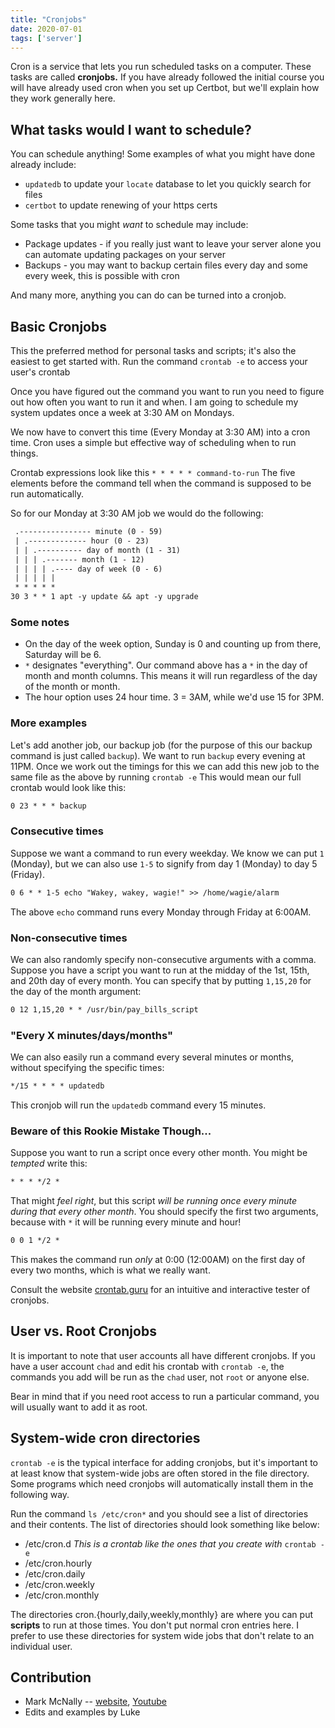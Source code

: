 ```yaml
---
title: "Cronjobs"
date: 2020-07-01
tags: ['server']
---
```


Cron is a service that lets you run scheduled tasks on a computer. These tasks
are called **cronjobs.** If you have already followed the initial course you
will have already used cron when you set up Certbot, but we'll explain how they work generally here.

## What tasks would I want to schedule?

You can schedule anything! Some examples of what you might have done
already include:

-   `updatedb` to update your `locate` database to let you quickly search for files
-   `certbot` to update renewing of your https certs

Some tasks that you might *want* to schedule may include:

-   Package updates - if you really just want to leave your server alone
    you can automate updating packages on your server
-   Backups - you may want to backup certain files every day and some
    every week, this is possible with cron

And many more, anything you can do can be turned into a cronjob.

## Basic Cronjobs

This the preferred method for personal tasks and scripts; it\'s also the
easiest to get started with. Run the command `crontab -e` to access your
user\'s crontab

Once you have figured out the command you want to run you need to figure
out how often you want to run it and when. I am going to schedule my
system updates once a week at 3:30 AM on Mondays.

We now have to convert this time (Every Monday at 3:30 AM) into a cron
time. Cron uses a simple but effective way of scheduling when to run
things.

Crontab expressions look like this `* * * * * command-to-run` The five
elements before the command tell when the command is supposed to be run
automatically.

So for our Monday at 3:30 AM job we would do the following:

```txt
 .---------------- minute (0 - 59)
 | .------------- hour (0 - 23)
 | | .---------- day of month (1 - 31)
 | | | .------- month (1 - 12)
 | | | | .---- day of week (0 - 6)
 | | | | |
 * * * * *
30 3 * * 1 apt -y update && apt -y upgrade
```

### Some notes

-   On the day of the week option, Sunday is 0 and counting up from
    there, Saturday will be 6.
-   `*` designates \"everything\". Our command above has a `*` in the
    day of month and month columns. This means it will run regardless of
    the day of the month or month.
-   The hour option uses 24 hour time. 3 = 3AM, while we'd use 15 for 3PM.

### More examples

Let\'s add another job, our backup job (for the purpose of this our
backup command is just called `backup`). We want to run `backup` every
evening at 11PM. Once we work out the timings for this we can add this new job to
the same file as the above by running `crontab -e` This would mean our
full crontab would look like this:

```txt
0 23 * * * backup
```

### Consecutive times

Suppose we want a command to run every weekday. We know we can put `1`
(Monday), but we can also use `1-5` to signify from day 1 (Monday) to
day 5 (Friday).

```txt
0 6 * * 1-5 echo "Wakey, wakey, wagie!" >> /home/wagie/alarm
```

The above `echo` command runs every Monday through Friday at 6:00AM.

### Non-consecutive times

We can also randomly specify non-consecutive arguments with a comma.
Suppose you have a script you want to run at the midday of the 1st,
15th, and 20th day of every month. You can specify that by putting
`1,15,20` for the day of the month argument:

```txt
0 12 1,15,20 * * /usr/bin/pay_bills_script
```

### \"Every X minutes/days/months\"

We can also easily run a command every several minutes or months,
without specifying the specific times:

```txt
*/15 * * * * updatedb
```

This cronjob will run the `updatedb` command every 15 minutes.

### Beware of this Rookie Mistake Though\...

Suppose you want to run a script once every other month. You might be
*tempted* write this:

```txt
* * * */2 *
```

That might *feel right*, but this script *will be running once every
minute during that every other month*. You should specify the first two
arguments, because with `*` it will be running every minute and hour!

```txt
0 0 1 */2 *
```

This makes the command run *only* at 0:00 (12:00AM) on the first day of
every two months, which is what we really want.

Consult the website [crontab.guru](https://crontab.guru) for an
intuitive and interactive tester of cronjobs.

## User vs. Root Cronjobs

It is important to note that user accounts all have different cronjobs.
If you have a user account `chad` and edit his crontab with
`crontab -e`, the commands you add will be run as the `chad` user, not
`root` or anyone else.

Bear in mind that if you need root access to run a particular command,
you will usually want to add it as root.

## System-wide cron directories

`crontab -e` is the typical interface for adding cronjobs, but it\'s
important to at least know that system-wide jobs are often stored in the
file directory. Some programs which need cronjobs will automatically
install them in the following way.

Run the command `ls /etc/cron*` and you should see a list of directories and
their contents. The list of directories should look something like below:

-   /etc/cron.d *This is a crontab like the ones that you create with*
    `crontab -e`
-   /etc/cron.hourly
-   /etc/cron.daily
-   /etc/cron.weekly
-   /etc/cron.monthly

The directories cron.{hourly,daily,weekly,monthly} are where you can put
**scripts** to run at those times. You don\'t put normal cron entries
here. I prefer to use these directories for system wide jobs that don\'t
relate to an individual user.

## Contribution

-   Mark McNally \-- [website](https://mark.mcnally.je),
    [Youtube](https://www.youtube.com/channel/UCMiInY8BhSUtCarO6uu6i_g)
-   Edits and examples by Luke
